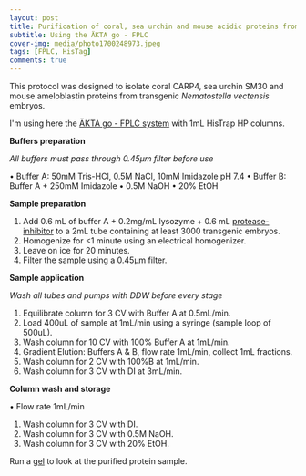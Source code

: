 ```yaml
---
layout: post
title: Purification of coral, sea urchin and mouse acidic proteins from transgenic Nematostella embryos 
subtitle: Using the ÄKTA go - FPLC
cover-img: media/photo1700248973.jpeg
tags: [FPLC, HisTag]
comments: true
---
```


This protocol was designed to isolate coral CARP4, sea urchin SM30 and mouse ameloblastin proteins from transgenic _Nematostella vectensis_ embryos. 

I'm using here the [ÄKTA go - FPLC system](https://www.bionity.com/en/products/1128708/aekta-go-fplc-made-compact.html) with 1mL HisTrap HP columns.


**Buffers preparation**

_All buffers must pass through 0.45µm filter before use_

•	Buffer A: 50mM Tris-HCl, 0.5M NaCl, 10mM Imidazole pH 7.4
•	Buffer B: Buffer A + 250mM Imidazole
•	0.5M NaOH
•	20% EtOH

**Sample preparation**
1. Add 0.6 mL of buffer A + 0.2mg/mL lysozyme + 0.6 mL [protease-inhibitor](https://www.sigmaaldrich.com/US/en/product/roche/coro) to a 2mL tube containing at least 3000 transgenic embryos.
2. Homogenize for <1 minute using an electrical homogenizer.
3. Leave on ice for 20 minutes.
4. Filter the sample using a 0.45µm filter.

**Sample application**

_Wash all tubes and pumps with DDW before every stage_
1. Equilibrate column for 3 CV with Buffer A at 0.5mL/min. 
2. Load 400uL of sample at 1mL/min using a syringe (sample loop of 500uL). 
3. Wash column for 10 CV with 100% Buffer A at 1mL/min.
4. Gradient Elution: Buffers A & B, flow rate 1mL/min, collect 1mL fractions. 
5. Wash column for 2 CV with 100%B at 1mL/min.
6. Wash column for 3 CV with DI at 3mL/min.

**Column wash and storage**

•	Flow rate 1mL/min
1. Wash column for 3 CV with DI.
2. Wash column for 3 CV with 0.5M NaOH.
3. Wash column for 3 CV with 20% EtOH.

Run a [gel](https://fscucchia.github.io/FScucchia_Lab_Notebook-Martindale_Lab/2023-06-03-Protein-gel-electroph/) to look at the purified protein sample.

